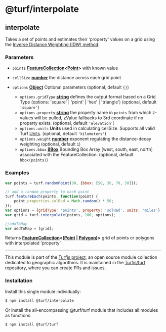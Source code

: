 # @turf/interpolate

<!-- Generated by documentation.js. Update this documentation by updating the source code. -->

## interpolate

Takes a set of points and estimates their 'property' values on a grid using the [Inverse Distance Weighting (IDW) method][1].

### Parameters

*   `points` **[FeatureCollection][2]<[Point][3]>** with known value
*   `cellSize` **[number][4]** the distance across each grid point
*   `options` **[Object][5]** Optional parameters (optional, default `{}`)

    *   `options.gridType` **[string][6]** defines the output format based on a Grid Type (options: 'square' | 'point' | 'hex' | 'triangle') (optional, default `'square'`)
    *   `options.property` **[string][6]** the property name in `points` from which z-values will be pulled, zValue fallbacks to 3rd coordinate if no property exists. (optional, default `'elevation'`)
    *   `options.units` **Units** used in calculating cellSize. Supports all valid Turf [Units][7]. (optional, default `'kilometers'`)
    *   `options.weight` **[number][4]** exponent regulating the distance-decay weighting (optional, default `1`)
    *   `options.bbox` **[BBox][8]** Bounding Box Array \[west, south, east, north] associated with the FeatureCollection. (optional, default `bbox(points)`)

### Examples

```javascript
var points = turf.randomPoint(30, {bbox: [50, 30, 70, 50]});

// add a random property to each point
turf.featureEach(points, function(point) {
    point.properties.solRad = Math.random() * 50;
});
var options = {gridType: 'points', property: 'solRad', units: 'miles'};
var grid = turf.interpolate(points, 100, options);

//addToMap
var addToMap = [grid];
```

Returns **[FeatureCollection][2]<([Point][3] | [Polygon][9])>** grid of points or polygons with interpolated 'property'

[1]: https://en.wikipedia.org/wiki/Inverse_distance_weighting

[2]: https://tools.ietf.org/html/rfc7946#section-3.3

[3]: https://tools.ietf.org/html/rfc7946#section-3.1.2

[4]: https://developer.mozilla.org/docs/Web/JavaScript/Reference/Global_Objects/Number

[5]: https://developer.mozilla.org/docs/Web/JavaScript/Reference/Global_Objects/Object

[6]: https://developer.mozilla.org/docs/Web/JavaScript/Reference/Global_Objects/String

[7]: https://turfjs.org/docs/api/types/Units

[8]: https://tools.ietf.org/html/rfc7946#section-5

[9]: https://tools.ietf.org/html/rfc7946#section-3.1.6

<!-- This file is automatically generated. Please don't edit it directly. If you find an error, edit the source file of the module in question (likely index.js or index.ts), and re-run "yarn docs" from the root of the turf project. -->

---

This module is part of the [Turfjs project](https://turfjs.org/), an open source module collection dedicated to geographic algorithms. It is maintained in the [Turfjs/turf](https://github.com/Turfjs/turf) repository, where you can create PRs and issues.

### Installation

Install this single module individually:

```sh
$ npm install @turf/interpolate
```

Or install the all-encompassing @turf/turf module that includes all modules as functions:

```sh
$ npm install @turf/turf
```
